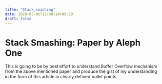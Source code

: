 ```yaml
---
title: "Stack_smashing"
date: 2020-05-05T12:50:24+05:30
draft: false
---
```

# Stack Smashing: Paper by Aleph One 
This is going to be by best effort to understand Buffer Overflow mechanism from the above mentioned paper and produce the gist of my understanding in the form of this article in clearly defined bullet points.  


